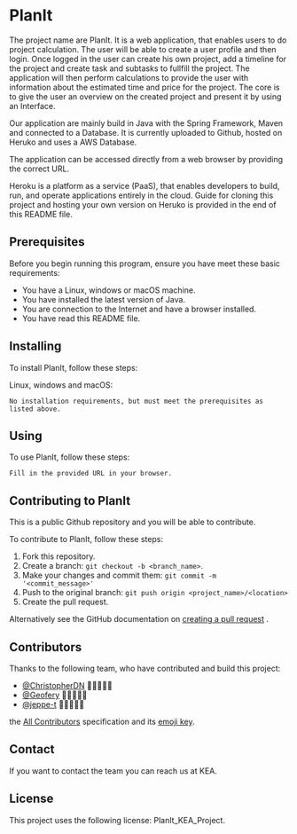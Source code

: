 # PlanIt

<!--- These are examples. See https://shields.io for others or to customize this set of shields. You might want to include dependencies, project status and licence info here --->

The project name are PlanIt. It is a web application, that enables users to do project calculation. The user will be able to create a user profile and then login. Once logged in the user can create his own project, add a timeline for the project and create task and subtasks to fullfill the project. The application will then perform calculations to provide the user with information about the estimated time and price for the project. The core is to give the user an overview on the created project and present it by using an Interface. 

Our application are mainly build in Java with the Spring Framework, Maven and connected to a Database. It is currently uploaded to Github, hosted on Heruko and uses a AWS Database. 

The application can be accessed directly from a web browser by providing the correct URL.

Heroku is a platform as a service (PaaS), that enables developers to build, run, and operate applications entirely in the cloud.
Guide for cloning this project and hosting your own version on Heruko is provided in the end of this README file.

## Prerequisites

Before you begin running this program, ensure you have meet these basic requirements:
<!--- These are just example requirements. Add, duplicate or remove as required --->

* You have a Linux, windows or macOS machine.
* You have installed the latest version of Java.
* You are connection to the Internet and have a browser installed.
* You have read this README file.

## Installing

To install PlanIt, follow these steps:

Linux, windows and macOS:

```
No installation requirements, but must meet the prerequisites as listed above. 
```

## Using

To use PlanIt, follow these steps:

```
Fill in the provided URL in your browser.
```

## Contributing to PlanIt

<!--- If your README is long or you have some specific process or steps you want contributors to follow, consider creating a separate CONTRIBUTING.md file--->

This is a public Github repository and you will be able to contribute.

To contribute to PlanIt, follow these steps:

1. Fork this repository.
2. Create a branch: `git checkout -b <branch_name>`.
3. Make your changes and commit them: `git commit -m '<commit_message>'`
4. Push to the original branch: `git push origin <project_name>/<location>`
5. Create the pull request.

Alternatively see the GitHub documentation
on [creating a pull request](https://help.github.com/en/github/collaborating-with-issues-and-pull-requests/creating-a-pull-request)
.

## Contributors

Thanks to the following team, who have contributed and build this project:

* [@ChristopherDN](https://github.com/ChristopherDN) 👊🏻👨🏻‍💻
* [@Geofery](https://github.com/Geofery) 👊🏻👨🏻‍💻
* [@jeppe-t](https://github.com/jeppe-t) 👊🏻👨🏻‍💻

the [All Contributors](https://github.com/all-contributors/all-contributors) specification and
its [emoji key](https://allcontributors.org/docs/en/emoji-key).

## Contact

If you want to contact the team you can reach us at KEA.

## License

<!--- If you're not sure which open license to use see https://choosealicense.com/--->

This project uses the following license: PlanIt_KEA_Project.
